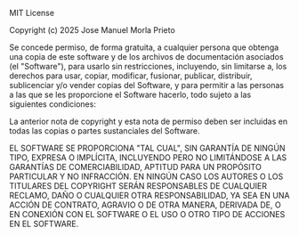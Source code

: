 MIT License

Copyright (c) 2025 Jose Manuel Morla Prieto

Se concede permiso, de forma gratuita, a cualquier persona que obtenga una copia de este software y de los archivos de documentación asociados (el "Software"), para usarlo sin restricciones, incluyendo, sin limitarse a, los derechos para usar, copiar, modificar, fusionar, publicar, distribuir, sublicenciar y/o vender copias del Software, y para permitir a las personas a las que se les proporcione el Software hacerlo, todo sujeto a las siguientes condiciones:

La anterior nota de copyright y esta nota de permiso deben ser incluidas en todas las copias o partes sustanciales del Software.

EL SOFTWARE SE PROPORCIONA "TAL CUAL", SIN GARANTÍA DE NINGÚN TIPO, EXPRESA O IMPLÍCITA, INCLUYENDO PERO NO LIMITÁNDOSE A LAS GARANTÍAS DE COMERCIABILIDAD, APTITUD PARA UN PROPÓSITO PARTICULAR Y NO INFRACCIÓN. EN NINGÚN CASO LOS AUTORES O LOS TITULARES DEL COPYRIGHT SERÁN RESPONSABLES DE CUALQUIER RECLAMO, DAÑO O CUALQUIER OTRA RESPONSABILIDAD, YA SEA EN UNA ACCIÓN DE CONTRATO, AGRAVIO O DE OTRA MANERA, DERIVADA DE, O EN CONEXIÓN CON EL SOFTWARE O EL USO O OTRO TIPO DE ACCIONES EN EL SOFTWARE.

